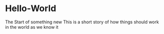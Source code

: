 # Hello-World
The Start of something new
This is a short story of how things should work in the world as we know it
